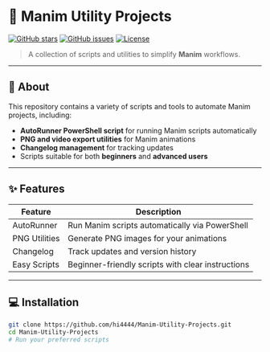 # 🧩 Manim Utility Projects

[![GitHub stars](https://img.shields.io/github/stars/hi4444/Manim-Utility-Projects?style=social)](https://github.com/hi4444/Manim-Utility-Projects/stargazers)
[![GitHub issues](https://img.shields.io/github/issues/hi4444/Manim-Utility-Projects)](https://github.com/hi4444/Manim-Utility-Projects/issues)
[![License](https://img.shields.io/github/license/hi4444/Manim-Utility-Projects)](https://github.com/hi4444/Manim-Utility-Projects/blob/main/LICENSE)

> A collection of scripts and utilities to simplify **Manim** workflows.

---

## 📌 About
This repository contains a variety of scripts and tools to automate Manim projects, including:

- **AutoRunner PowerShell script** for running Manim scripts automatically  
- **PNG and video export utilities** for Manim animations  
- **Changelog management** for tracking updates  
- Scripts suitable for both **beginners** and **advanced users**  

---

## ✨ Features

| Feature | Description |
|---------|-------------|
| AutoRunner | Run Manim scripts automatically via PowerShell |
| PNG Utilities | Generate PNG images for your animations |
| Changelog | Track updates and version history |
| Easy Scripts | Beginner-friendly scripts with clear instructions |

---

## 💻 Installation

```bash
git clone https://github.com/hi4444/Manim-Utility-Projects.git
cd Manim-Utility-Projects
# Run your preferred scripts
